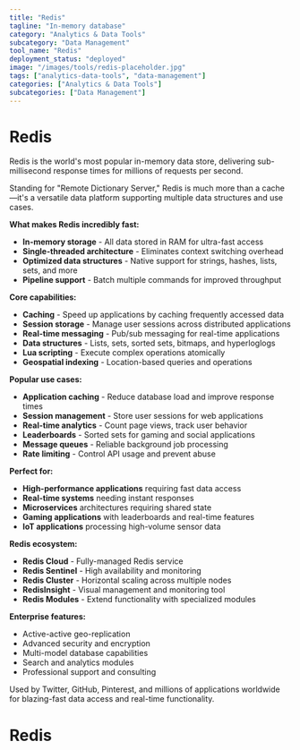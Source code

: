 ```yaml
---
title: "Redis"
tagline: "In-memory database"
category: "Analytics & Data Tools"
subcategory: "Data Management"
tool_name: "Redis"
deployment_status: "deployed"
image: "/images/tools/redis-placeholder.jpg"
tags: ["analytics-data-tools", "data-management"]
categories: ["Analytics & Data Tools"]
subcategories: ["Data Management"]
---
```


# Redis

Redis is the world's most popular in-memory data store, delivering sub-millisecond response times for millions of requests per second.

Standing for "Remote Dictionary Server," Redis is much more than a cache—it's a versatile data platform supporting multiple data structures and use cases.

**What makes Redis incredibly fast:**
- **In-memory storage** - All data stored in RAM for ultra-fast access
- **Single-threaded architecture** - Eliminates context switching overhead
- **Optimized data structures** - Native support for strings, hashes, lists, sets, and more
- **Pipeline support** - Batch multiple commands for improved throughput

**Core capabilities:**
- **Caching** - Speed up applications by caching frequently accessed data
- **Session storage** - Manage user sessions across distributed applications
- **Real-time messaging** - Pub/sub messaging for real-time applications
- **Data structures** - Lists, sets, sorted sets, bitmaps, and hyperloglogs
- **Lua scripting** - Execute complex operations atomically
- **Geospatial indexing** - Location-based queries and operations

**Popular use cases:**
- **Application caching** - Reduce database load and improve response times
- **Session management** - Store user sessions for web applications
- **Real-time analytics** - Count page views, track user behavior
- **Leaderboards** - Sorted sets for gaming and social applications
- **Message queues** - Reliable background job processing
- **Rate limiting** - Control API usage and prevent abuse

**Perfect for:**
- **High-performance applications** requiring fast data access
- **Real-time systems** needing instant responses
- **Microservices** architectures requiring shared state
- **Gaming applications** with leaderboards and real-time features
- **IoT applications** processing high-volume sensor data

**Redis ecosystem:**
- **Redis Cloud** - Fully-managed Redis service
- **Redis Sentinel** - High availability and monitoring
- **Redis Cluster** - Horizontal scaling across multiple nodes
- **RedisInsight** - Visual management and monitoring tool
- **Redis Modules** - Extend functionality with specialized modules

**Enterprise features:**
- Active-active geo-replication
- Advanced security and encryption
- Multi-model database capabilities
- Search and analytics modules
- Professional support and consulting

Used by Twitter, GitHub, Pinterest, and millions of applications worldwide for blazing-fast data access and real-time functionality.

# Redis

